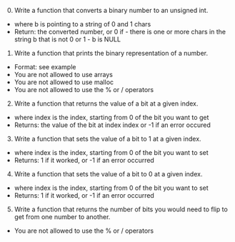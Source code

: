 0. Write a function that converts a binary number to an unsigned int.
- where b is pointing to a string of 0 and 1 chars
- Return: the converted number, or 0 if
       - there is one or more chars in the string b that is not 0 or 1
       - b is NULL

1. Write a function that prints the binary representation of a number.
- Format: see example
- You are not allowed to use arrays
- You are not allowed to use malloc
- You are not allowed to use the % or / operators

2. Write a function that returns the value of a bit at a given index.
- where index is the index, starting from 0 of the bit you want to get
- Returns: the value of the bit at index index or -1 if an error occured

3. Write a function that sets the value of a bit to 1 at a given index.
- where index is the index, starting from 0 of the bit you want to set
- Returns: 1 if it worked, or -1 if an error occurred

4. Write a function that sets the value of a bit to 0 at a given index.
- where index is the index, starting from 0 of the bit you want to set
- Returns: 1 if it worked, or -1 if an error occurred

5. Write a function that returns the number of bits you would need to flip to get from one number to another.
- You are not allowed to use the % or / operators

